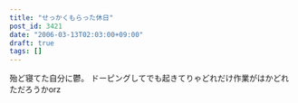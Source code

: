 ```yaml
---
title: "せっかくもらった休日"
post_id: 3421
date: "2006-03-13T02:03:00+09:00"
draft: true
tags: []
---
```



殆ど寝てた自分に鬱。 ドーピングしてでも起きてりゃどれだけ作業がはかどれただろうかorz
